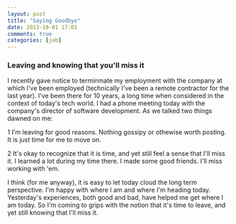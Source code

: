 ```yaml
---
layout: post
title: "Saying Goodbye"
date: 2013-10-01 17:01
comments: true
categories: [job]
---
```

### Leaving and knowing that you'll miss it

I recently gave notice to terminmate my employment with the company at which
I've been employed (technically I've been a remote contractor for the last
year).  I've been there for 10 years, a long time when considered in the
context of today's tech world. I had a phone meeting today with the company's
director of software development. As we talked two things dawned on me:

1 I'm leaving for good reasons. Nothing gossipy or othewise worth posting. It
is just time for me to move on.

2 It's okay to recognize that it is time, and yet still feel a sense that I'll
miss it. I learned a lot during my time there. I made some good friends. I'll
miss working with 'em.

I think (for me anyway), it is easy to let today cloud the long term
perspective. I'm happy with where I am and where I'm heading today.
Yesterday's experiences, both good and bad, have helped me get where I am
today. So I'm coming to grips with the notion that it's time to leave, and yet
still knowing that I'll miss it.

